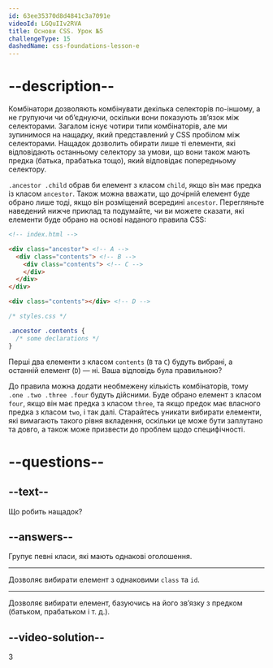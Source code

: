 ```yaml
---
id: 63ee35370d8d4841c3a7091e
videoId: LGQuIIv2RVA
title: Основи CSS. Урок №5
challengeType: 15
dashedName: css-foundations-lesson-e
---
```


# --description--

Комбінатори дозволяють комбінувати декілька селекторів по-іншому, а не групуючи чи об’єднуючи, оскільки вони показують зв’язок між селекторами. Загалом існує чотири типи комбінаторів, але ми зупинимося на нащадку, який представлений у CSS пробілом між селекторами. Нащадок дозволить обирати лише ті елементи, які відповідають останньому селектору за умови, що вони також мають предка (батька, прабатька тощо), який відповідає попередньому селектору.

`.ancestor .child` обрав би елемент з класом `child`, якщо він має предка із класом `ancestor`. Також можна вважати, що дочірній елемент буде обрано лише тоді, якщо він розміщений всередині `ancestor`. Перегляньте наведений нижче приклад та подумайте, чи ви можете сказати, які елементи буде обрано на основі наданого правила CSS:

```html
<!-- index.html -->

<div class="ancestor"> <!-- A -->
  <div class="contents"> <!-- B -->
    <div class="contents"> <!-- C -->
    </div>
  </div>
</div>

<div class="contents"></div> <!-- D -->
```

```css
/* styles.css */

.ancestor .contents {
  /* some declarations */
}
```

Перші два елементи з класом `contents` (`B` та `C`) будуть вибрані, а останній елемент (`D`) — ні. Ваша відповідь була правильною?

До правила можна додати необмежену кількість комбінаторів, тому `.one .two .three .four` будуть дійсними. Буде обрано елемент з класом `four`, якщо він має предка з класом `three`, та якщо предок має власного предка з класом `two`, і так далі. Старайтесь уникати вибирати елементи, які вимагають такого рівня вкладення, оскільки це може бути заплутано та довго, а також може призвести до проблем щодо специфічності.

# --questions--

## --text--

Що робить нащадок?

## --answers--

Групує певні класи, які мають однакові оголошення.

---

Дозволяє вибирати елемент з однаковими `class` та `id`.

---

Дозволяє вибирати елемент, базуючись на його зв’язку з предком (батьком, прабатьком і т. д.).


## --video-solution--

3

